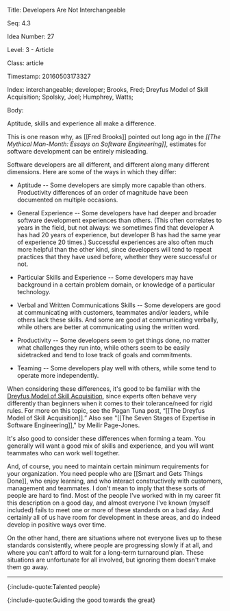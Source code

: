 Title:  Developers Are Not Interchangeable

Seq:    4.3

Idea Number: 27

Level:  3 - Article

Class:  article

Timestamp: 20160503173327

Index:  interchangeable; developer; Brooks, Fred; Dreyfus Model of Skill Acquisition; Spolsky, Joel; Humphrey, Watts; 

Body:

Aptitude, skills and experience all make a difference.

This is one reason why, as [[Fred Brooks]] pointed out long ago in the *[[The Mythical Man-Month: Essays on Software Engineering]]*, estimates for software development can be entirely misleading.

Software developers are all different, and different along many different dimensions. Here are some of the ways in which they differ:

* Aptitude -- Some developers are simply more capable than others. Productivity differences of an order of magnitude have been documented on multiple occasions.

* General Experience -- Some developers have had deeper and broader software development experiences than others. (This often correlates to years in the field, but not always: we sometimes find that developer A has had 20 years of experience, but developer B has had the same year of experience 20 times.) Successful experiences are also often much more helpful than the other kind, since developers will tend to repeat practices that they have used before, whether they were successful or not.

* Particular Skills and Experience -- Some developers may have background in a certain problem domain, or knowledge of a particular technology.

* Verbal and Written Communications Skills -- Some developers are good at communicating with customers, teammates and/or leaders, while others lack these skills. And some are good at communicating verbally, while others are better at communicating using the written word.

* Productivity -- Some developers seem to get things done, no matter what challenges they run into, while others seem to be easily sidetracked and tend to lose track of goals and commitments.

* Teaming -- Some developers play well with others, while some tend to operate more independently.

When considering these differences, it's good to be familiar with the [Dreyfus Model of Skill Acquisition](https://en.wikipedia.org/wiki/Dreyfus_model_of_skill_acquisition), since experts often behave very differently than beginners when it comes to their tolerance/need for rigid rules. For more on this topic, see the Pagan Tuna post, &ldquo;[[The Dreyfus Model of Skill Acquisition]].&rdquo; Also see "[[The Seven Stages of Expertise in Software Engineering]]," by Meilir Page-Jones.

It's also good to consider these differences when forming a team. You generally will want a good mix of skills and experience, and you will want teammates who can work well together.

And, of course, you need to maintain certain minimum requirements for your organization. You need people who are [[Smart and Gets Things Done]], who enjoy learning, and who interact constructively with customers, management and teammates. I don't mean to imply that these sorts of people are hard to find. Most of the people I've worked with in my career fit this description on a good day, and almost everyone I've known (myself included) fails to meet one or more of these standards on a bad day. And certainly all of us have room for development in these areas, and do indeed develop in positive ways over time.

On the other hand, there are situations where not everyone lives up to these standards consistently, where people are progressing slowly if at all, and where you can't afford to wait for a long-term turnaround plan. These situations are unfortunate for all involved, but ignoring them doesn't make them go away.

----

{:include-quote:Talented people}

{:include-quote:Guiding the good towards the great}

